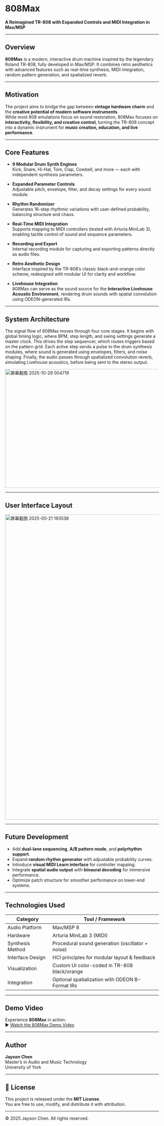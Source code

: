 # 808Max  
**A Reimagined TR-808 with Expanded Controls and MIDI Integration in Max/MSP**  


---

## Overview

**808Max** is a modern, interactive drum machine inspired by the legendary Roland TR-808, fully developed in Max/MSP. 
It combines retro aesthetics with advanced features such as real-time synthesis, MIDI integration, random pattern generation, and spatialized reverb.

---

## Motivation

The project aims to bridge the gap between **vintage hardware charm** and the **creative potential of modern software instruments**.  
While most 808 emulations focus on sound restoration, 808Max focuses on **interactivity, flexibility, and creative control**, turning the TR-808 concept into a dynamic instrument for **music creation, education, and live performance**.

---

## Core Features

-  **9 Modular Drum Synth Engines**  
  Kick, Snare, Hi-Hat, Tom, Clap, Cowbell, and more — each with independent synthesis parameters.

-  **Expanded Parameter Controls**  
  Adjustable pitch, envelope, filter, and decay settings for every sound module.

-  **Rhythm Randomizer**  
  Generates 16-step rhythmic variations with user-defined probability, balancing structure and chaos.

-  **Real-Time MIDI Integration**  
  Supports mapping to MIDI controllers (tested with Arturia MiniLab 3), enabling tactile control of sound and sequence parameters.

-  **Recording and Export**  
  Internal recording module for capturing and exporting patterns directly as audio files.

-  **Retro Aesthetic Design**  
  Interface inspired by the TR-808’s classic black-and-orange color scheme, redesigned with modular UI for clarity and workflow.

-  **Livehouse Integration**  
  808Max can serve as the sound source for the **Interactive Livehouse Acoustic Environment**, rendering drum sounds with spatial convolution using ODEON-generated IRs.

---

## System Architecture
The signal flow of 808Max moves through four core stages. It begins with global timing logic, where BPM, step length, and swing settings generate a master clock. This drives the step sequencer, which routes triggers based on the pattern grid. Each active step sends a pulse to the drum synthesis modules, where sound is generated using envelopes, filters, and noise shaping. Finally, the audio passes through spatialized convolution reverb, simulating Livehouse acoustics, before being sent to the stereo output.

<img width="1866" height="388" alt="屏幕截图 2025-10-29 004719" src="https://github.com/user-attachments/assets/dc046ca5-e238-4bf6-a75a-8ee8b44f1ea8" />

---
## User Interface Layout
<img width="1587" height="997" alt="屏幕截图 2025-05-21 193538" src="https://github.com/user-attachments/assets/9b319065-7422-4aeb-827d-7638e5a5d427" />


---

##  Future Development

-  Add **dual-lane sequencing**, **A/B pattern mode**, and **polyrhythm support**.  
-  Expand **random rhythm generator** with adjustable probability curves.  
-  Introduce **visual MIDI Learn interface** for controller mapping.  
-  Integrate **spatial audio output** with **binaural decoding** for immersive performance.  
-  Optimize patch structure for smoother performance on lower-end systems.

---

##  Technologies Used

| Category | Tool / Framework |
|-----------|------------------|
| Audio Platform | Max/MSP 8 |
| Hardware | Arturia MiniLab 3 (MIDI) |
| Synthesis Method | Procedural sound generation (oscillator + noise) |
| Interface Design | HCI principles for modular layout & feedback |
| Visualization | Custom UI color-coded in TR-808 black/orange |
| Integration | Optional spatialization with ODEON B-Format IRs |

---

##  Demo Video

Experience **808Max** in action:  
▶️ [Watch the 808Max Demo Video]([https://youtu.be/your_video_link_here](https://youtu.be/ZfJ-HfxT5DA?si=645u2l-Ezt4ePwPP))  

---

##  Author

**Jayson Chen**  
Master’s in Audio and Music Technology  
University of York  


 
---

## 📜 License

This project is released under the **MIT License**.  
You are free to use, modify, and distribute it with attribution.

---

© 2025 Jayson Chen. All rights reserved.
